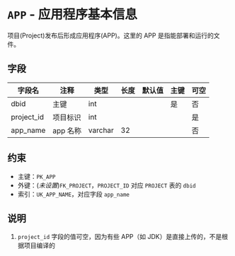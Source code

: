 # `APP` - 应用程序基本信息

项目(Project)发布后形成应用程序(APP)。这里的 APP 是指能部署和运行的文件。

## 字段

| 字段名             | 注释       | 类型    | 长度 | 默认值 | 主键 | 可空 |
| ------------------ | ---------- | ------- | ---- | ------ | ---- | ---- |
| dbid               | 主键       | int     |      |        | 是   | 否   |
| project_id         | 项目标识   | int     |      |        |      | 是   |
| app_name           | app 名称   | varchar | 32   |        |      | 否   |

## 约束

* 主键：`PK_APP`
* 外键：(*未设置*)`FK_PROJECT`，`PROJECT_ID` 对应 `PROJECT` 表的 `dbid`
* 索引：`UK_APP_NAME`，对应字段 `app_name`

## 说明

1. `project_id` 字段的值可空，因为有些 APP（如 JDK）是直接上传的，不是根据项目编译的